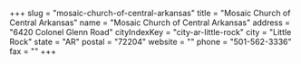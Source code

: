 +++
slug = "mosaic-church-of-central-arkansas"
title = "Mosaic Church of Central Arkansas"
name = "Mosaic Church of Central Arkansas"
address = "6420 Colonel Glenn Road"
cityIndexKey = "city-ar-little-rock"
city = "Little Rock"
state = "AR"
postal = "72204"
website = ""
phone = "501-562-3336"
fax = ""
+++
